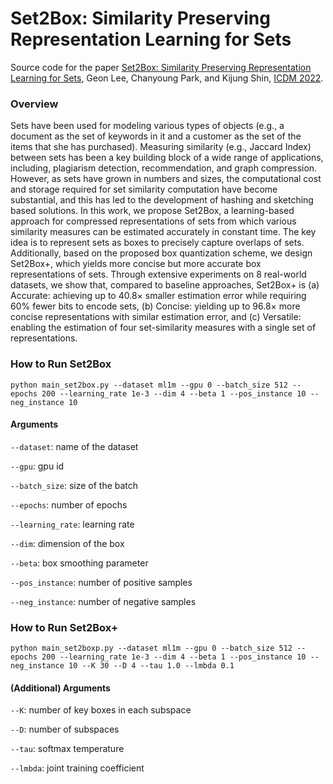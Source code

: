 # Set2Box: Similarity Preserving Representation Learning for Sets

Source code for the paper [Set2Box: Similarity Preserving Representation Learning for Sets](http://dmlab.kaist.ac.kr/~kijungs/papers/set2boxICDM2022.pdf), Geon Lee, Chanyoung Park, and Kijung Shin, [ICDM 2022](https://icdm22.cse.usf.edu/).

### Overview
Sets have been used for modeling various types of objects (e.g., a document as the set of keywords in it and a customer as the set of the items that she has purchased). Measuring similarity (e.g., Jaccard Index) between sets has been a key building block of a wide range of applications, including, plagiarism detection, recommendation, and graph compression. However, as sets have grown in numbers and sizes, the computational cost and storage required for set similarity computation have become substantial, and this has led to the development of hashing and sketching based solutions. In this work, we propose Set2Box, a learning-based approach for compressed representations of sets from which various similarity measures can be estimated accurately in constant time. The key idea is to represent sets as boxes to precisely capture overlaps of sets. Additionally, based on the proposed box quantization scheme, we design Set2Box+, which yields more concise but more accurate box representations of sets. Through extensive experiments on 8 real-world datasets, we show that, compared to baseline approaches, Set2Box+ is (a) Accurate: achieving up to 40.8× smaller estimation error while requiring 60% fewer bits to encode sets, (b) Concise: yielding up to 96.8× more concise representations with similar estimation error, and (c) Versatile: enabling the estimation of four set-similarity measures with a single set of representations.

### How to Run Set2Box
````
python main_set2box.py --dataset ml1m --gpu 0 --batch_size 512 --epochs 200 --learning_rate 1e-3 --dim 4 --beta 1 --pos_instance 10 --neg_instance 10
````

#### Arguments
````--dataset````: name of the dataset

````--gpu````: gpu id

````--batch_size````: size of the batch

````--epochs````: number of epochs

````--learning_rate````: learning rate

````--dim````: dimension of the box

````--beta````: box smoothing parameter

````--pos_instance````: number of positive samples

````--neg_instance````: number of negative samples

### How to Run Set2Box+
````
python main_set2boxp.py --dataset ml1m --gpu 0 --batch_size 512 --epochs 200 --learning_rate 1e-3 --dim 4 --beta 1 --pos_instance 10 --neg_instance 10 --K 30 --D 4 --tau 1.0 --lmbda 0.1
````

#### (Additional) Arguments
````--K````: number of key boxes in each subspace

````--D````: number of subspaces

````--tau````: softmax temperature

````--lmbda````: joint training coefficient
